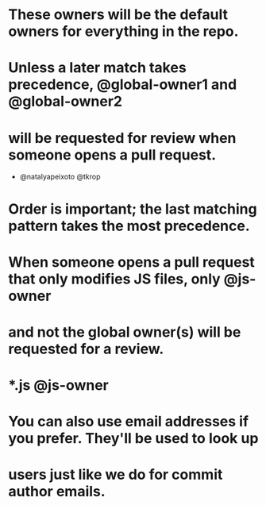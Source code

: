 # These owners will be the default owners for everything in the repo.
# Unless a later match takes precedence, @global-owner1 and @global-owner2
# will be requested for review when someone opens a pull request.
*    @natalyapeixoto @tkrop

# Order is important; the last matching pattern takes the most precedence.
# When someone opens a pull request that only modifies JS files, only @js-owner
# and not the global owner(s) will be requested for a review.
# *.js    @js-owner

# You can also use email addresses if you prefer. They'll be used to look up
# users just like we do for commit author emails.
